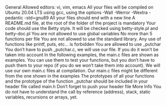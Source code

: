 General Allowed editors: vi, vim, emacs All your files will be compiled on Ubuntu 20.04 LTS using gcc, using the options -Wall 
    -Werror -Wextra -pedantic -std=gnu89 All your files should end with a new line A README.md file, at the root of the folder 
    of the project is mandatory Your code should use the Betty style. It will be checked using betty-style.pl and betty-doc.pl 
    You are not allowed to use global variables No more than 5 functions per file You are not allowed to use the standard 
    library. Any use of functions like printf, puts, etc… is forbidden You are allowed to use _putchar You don’t have to push 
    _putchar.c, we will use our file. If you do it won’t be taken into account In the following examples, the main.c files are 
    shown as examples. You can use them to test your functions, but you don’t have to push them to your repo (if you do we won’t 
    take them into account). We will use our own main.c files at compilation. Our main.c files might be different from the one 
    shown in the examples The prototypes of all your functions and the prototype of the function _putchar should be included in 
    your header file called main.h Don’t forget to push your header file
More Info
You do not have to understand the call by reference (address), stack, static variables, recursions or arrays, yet.
